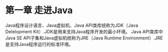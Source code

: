 # 第一章 走进Java

Java程序设计语言、Java虚拟机、Java API类库统称为JDK（Java Delelopment Kit）.JDK是用来支持Java程序开发的最小环境。
Java API类库中Java SE API子集和Java虚拟机统称为JRE（Java Runtime Environment）.JRE是支持Java程序运行的标准环境。
